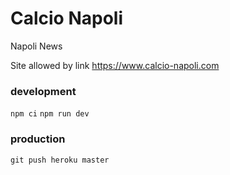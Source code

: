 # Calcio Napoli

Napoli News

Site allowed by link https://www.calcio-napoli.com

### development

```npm ci```
```npm run dev```


### production

```git push heroku master```
